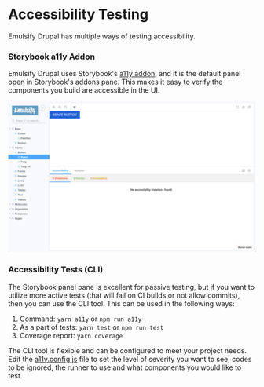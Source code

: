 # Accessibility Testing

Emulsify Drupal has multiple ways of testing accessibility.

### Storybook a11y Addon

Emulsify Drupal uses Storybook's [a11y addon](https://github.com/storybookjs/storybook/tree/master/addons/a11y), and it is the default panel open in Storybook's addons pane. This makes it easy to verify the components you build are accessible in the UI. 

![](../.gitbook/assets/screen-shot-2020-07-14-at-9.12.49-am.png)

### Accessibility Tests \(CLI\)

The Storybook panel pane is excellent for passive testing, but if you want to utilize more active tests \(that will fail on CI builds or not allow commits\), then you can use the CLI tool. This can be used in the following ways:

1. Command: `yarn a11y` or `npm run a11y` 
2. As a part of tests: `yarn test` or `npm run test` 
3. Coverage report: `yarn coverage` 

The CLI tool is flexible and can be configured to meet your project needs. Edit the [a11y.config.js](https://github.com/emulsify-ds/emulsify-drupal/blob/develop/a11y.config.js) file to set the level of severity you want to see, codes to be ignored, the runner to use and what components you would like to test.

